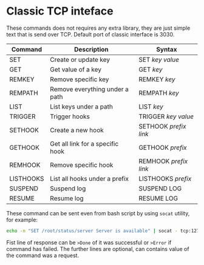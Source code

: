 # Classic TCP inteface

These commands does not requires any extra library, they are just simple text that is send over TCP. Default port of classic interface is 3030.

| Command   | Description                        | Syntax                  |
|-----------|------------------------------------|-------------------------|
| SET       | Create or update key               | SET _key_ _value_       |
| GET       | Get value of a key                 | GET _key_               |
| REMKEY    | Remove specific key                | REMKEY _key_            |
| REMPATH   | Remove everything under a path     | REMPATH _key_           |
| LIST      | List keys under a path             | LIST _key_              |
| TRIGGER   | Trigger hooks                      | TRIGGER _key_ _value_   |
| SETHOOK   | Create a new hook                  | SETHOOK _prefix_ _link_ |
| GETHOOK   | Get all link for a specific hook   | GETHOOK _prefix_        |
| REMHOOK   | Remove specific hook               | REMHOOK _prefix_ _link_ |
| LISTHOOKS | List all hooks under a prefix      | LISTHOOKS _prefix_      |
| SUSPEND   | Suspend log                        | SUSPEND LOG             |
| RESUME    | Resume log                         | RESUME LOG              |

These command can be sent even from bash script by using `socat` utility, for example:
```bash
echo -n "SET /root/status/server Server is available" | socat - tcp:127.0.0.1:3030
```

Fist line of response can be `>Done` of it was successful or `>Error` if command has failed. The further lines are optional, can contains value of the command was a request.
